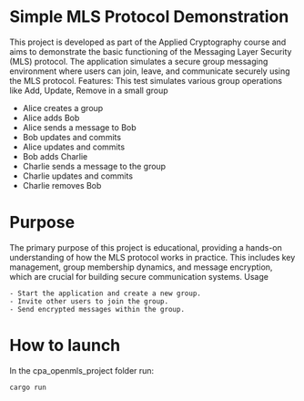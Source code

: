 # Simple MLS Protocol Demonstration

This project is developed as part of the Applied Cryptography course and aims to demonstrate the basic functioning of the Messaging Layer Security (MLS) protocol. The application simulates a secure group messaging environment where users can join, leave, and communicate securely using the MLS protocol.
Features:
This test simulates various group operations like Add, Update, Remove in a small group
- Alice creates a group
- Alice adds Bob
- Alice sends a message to Bob
- Bob updates and commits
- Alice updates and commits
- Bob adds Charlie
- Charlie sends a message to the group
- Charlie updates and commits
- Charlie removes Bob

# Purpose

The primary purpose of this project is educational, providing a hands-on understanding of how the MLS protocol works in practice. This includes key management, group membership dynamics, and message encryption, which are crucial for building secure communication systems.
Usage

    - Start the application and create a new group.
    - Invite other users to join the group.
    - Send encrypted messages within the group.

# How to launch
In the cpa_openmls_project folder run:
```bash
cargo run
```
